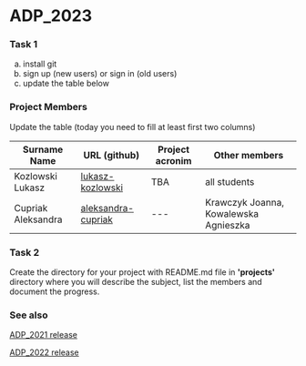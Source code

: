 # ADP_2023
### Task 1
<ol type="a">
  <li>install git</li>
  <li>sign up (new users) or sign in (old users)</li>
  <li>update the table below</li>
</ol>

### Project Members
Update the table (today you need to fill at least first two columns)

| Surname Name | URL (github) | Project acronim | Other members |
| --- | --- | --- | --- |
| Kozlowski Lukasz | [lukasz-kozlowski](https://github.com/lukasz-kozlowski) | TBA | all students |
| Cupriak Aleksandra | [aleksandra-cupriak](https://github.com/ola-cupriak) | --- | Krawczyk Joanna, Kowalewska Agnieszka |
 
### Task 2
Create the directory for your project with README.md file in <b>'projects'</b> directory where you will describe the subject, 
list the members and document the progress.

### See also
[ADP_2021 release](https://github.com/lukasz-kozlowski/ADP_2021)

[ADP_2022 release](https://github.com/lukasz-kozlowski/ADP_2022)
